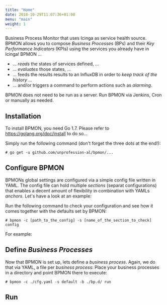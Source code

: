 ```yaml
---
title: "Home"
date: 2018-10-29T11:07:36+01:00
menu: "main"
weight: 1
---
```


Business Process Monitor that uses Icinga as service health source. BPMON allows
you to compose *Business Processes* (BPs) and their *Key Performance Indicators*
(KPIs) using the services you already have in Icinga! BPMON ...

* ... *reads* the states of services defined, ...
* ... *evaluates* those states, ...
* ... feeds the results results to an InfluxDB in order to *keep track of the history* ...
* ... and/or triggers a command to perform actions such as *alarming*.

BPMON does not need to be run as a server. Run BPMON via Jenkins, Cron or
manually as needed.

## Installation

To install BPMON, you need Go 1.7. Please refer to https://golang.org/doc/install 
to do so...

Simply run the following command (don't forget the three dots at the end!):
```
# go get -u github.com/unprofession-al/bpmon/...
```

## Configure BPMON

BPMONs global settings are configured via a simple config file written in YAML.
The config file can hold multiple *sections* (separat configurations) that enables 
a decent amount of flexibility in combination with YAMLs *anchors*. Let's have 
a look at an example:

Run the following command to check your configuration and see how it comes
together with the defaults set by BPMON:

```
# bpmon -c [path_to_the_config] -s [name_of_the_section_to_check] config
```

For example:


## Define *Business Processes*

Now that BPMON is set up, lets define a *business process*. Again, we do that 
via YAML, a file per *business process*:
Place your business processes in a directory and point BPMON there to execute:

```
# bpmon -c ./cfg.yaml -s default -b ./bp.d/ run
```

## Run

